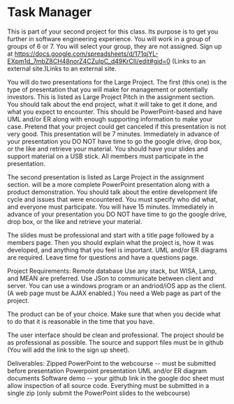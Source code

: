 # Task Manager

This is part of your second project for this class. Its purpose is to get you further in software engineering experience. You will work in a group of groups of 6 or 7. You will select your group, they are not assigned. Sign up at https://docs.google.com/spreadsheets/d/171qjYL-EXpm1d_7mbZ8CH48norZ4CZulpC_d49KrCII/edit#gid=0 (Links to an external site.)Links to an external site.

You will do two presentations for the Large Project. The first (this one) is the type of presentation that you will make for management or potentially investors. This is listed as Large Project Pitch in the assignment section. You should talk about the end project, what it will take to get it done, and what you expect to encounter. This should be PowerPoint-based and have UML and/or ER along with enough supporting information to make your case. Pretend that your project could get canceled if this presentation is not very good. This presentation will be 7 minutes. Immediately in advance of your presentation you DO NOT have time to go the google drive, drop box, or the like and retrieve your material. You should have your slides and support material on a USB stick. All members must participate in the presentation.

The second presentation is listed as Large Project in the assignment section. will be a more complete PowerPoint presentation along with a product demonstration. You should talk about the entire development life cycle and issues that were encountered. You must specify who did what, and everyone must participate. You will have 15 minutes. Immediately in advance of your presentation you DO NOT have time to go the google drive, drop box, or the like and retrieve your material.

The slides must be professional and start with a title page followed by a members page. Then you should explain what the project is, how it was developed, and anything that you feel is important. UML and/or ER diagrams are required. Leave time for questions and have a questions page.

Project Requirements:
Remote database
Use any stack, but WISA, Lamp, and MEAN are preferred.
Use JSon to communicate between client and server.
You can use a windows program or an andriod/iOS app as the client. (A web page must be AJAX enabled.)
You need a Web page as part of the project.

The product can be of your choice. Make sure that when you decide what to do that it is reasonable in the time that you have.

The user interface should be clean and professional. The project should be as professional as possible. The source and support files must be in github (You will add the link to the sign up sheet).

Deliverables:
Zipped PowerPoint to the webcourse -- must be submitted before presentation
Powerpoint presentation
UML and/or ER diagram documents
Software demo -- your github link in the google doc sheet must allow inspection of all source code.
Everything must be submitted in a single zip (only submit the PowerPoint slides to the webcourse)
